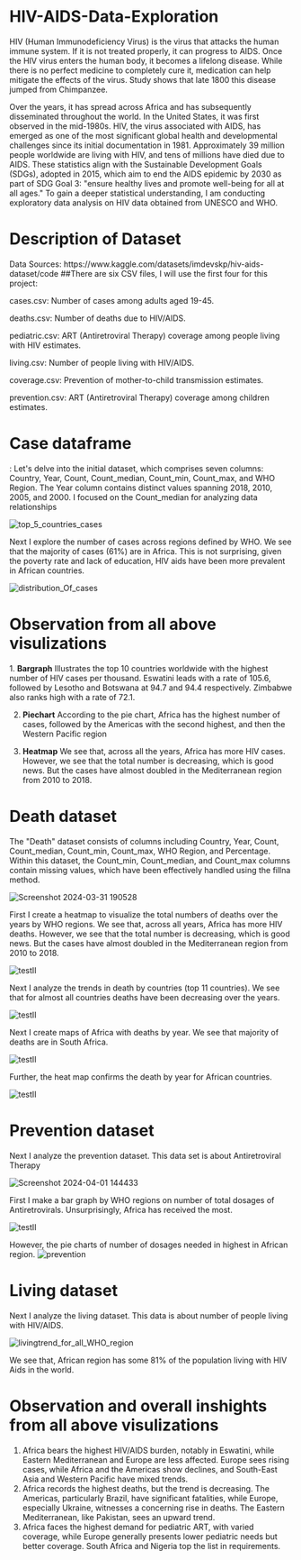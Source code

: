 # HIV-AIDS-Data-Exploration
HIV (Human Immunodeficiency Virus) is the virus that attacks the human immune system. If it is not treated properly, it can progress to AIDS. Once the HIV virus enters the human body, it becomes a lifelong disease. While there is no perfect medicine to completely cure it, medication can help mitigate the effects of the virus. Study shows that late 1800 this disease jumped from Chimpanzee. 

Over the years, it has spread across Africa and has subsequently disseminated throughout the world. In the United States, it was first observed in the mid-1980s. HIV, the virus associated with AIDS, has emerged as one of the most significant global health and developmental challenges since its initial documentation in 1981. Approximately 39 million people worldwide are living with HIV, and tens of millions have died due to AIDS. These statistics align with the Sustainable Development Goals (SDGs), adopted in 2015, which aim to end the AIDS epidemic by 2030 as part of SDG Goal 3: "ensure healthy lives and promote well-being for all at all ages."
To gain a deeper statistical understanding, I am conducting exploratory data analysis on HIV data obtained from UNESCO and WHO.

<h1>Description of Dataset</h1>
Data Sources:  https://www.kaggle.com/datasets/imdevskp/hiv-aids-dataset/code
##There are six CSV files, I will use the first four for this project:

cases.csv: Number of cases among adults aged 19-45.

deaths.csv: Number of deaths due to HIV/AIDS.

pediatric.csv: ART (Antiretroviral Therapy) coverage among people living with HIV estimates.

living.csv:  Number of people living with HIV/AIDS.

coverage.csv: Prevention of mother-to-child transmission estimates.

prevention.csv: ART (Antiretroviral Therapy) coverage among children estimates. 

<h1>Case dataframe</h1>: Let's delve into the initial dataset, which comprises seven columns: Country, Year, Count, Count_median, Count_min, Count_max, and WHO Region. The Year column contains distinct values spanning 2018, 2010, 2005, and 2000. I focused on the Count_median for analyzing data relationships

![top_5_countries_cases](https://github.com/githubPratima/HIV-AIDS-Data-Exploration/assets/98135375/30a50b7b-8a7b-4fca-b3af-3ab47357fc01) 

Next I explore the number of cases across regions defined by WHO. We see that the majority of cases (61%) are in Africa.  This is not surprising, given the poverty rate and lack of education, HIV aids have been more prevalent in African countries. 

![distribution_Of_cases](https://github.com/githubPratima/HIV-AIDS-Data-Exploration/assets/98135375/ffae4836-6361-46b5-8b03-d001ecedd7e4)




<h1>Observation from all above visulizations</h1>
1. <strong>Bargraph</strong>  Illustrates the top 10 countries worldwide with the highest number of HIV cases per thousand. Eswatini leads with a rate of 105.6, followed by Lesotho 
                             and Botswana at 94.7 and 94.4 respectively. Zimbabwe also ranks high with a rate of 72.1.

2. <strong>Piechart</strong> According to the pie chart, Africa has the highest number of cases, followed by the Americas with the second highest, and then the Western Pacific region
     
   
3.  <strong>Heatmap</strong> We see that, across all the years, Africa has more HIV cases. However, we see that the total number is decreasing, which is good news. But the cases have almost doubled in the Mediterranean region from 2010 to 2018.
    
<h1>Death dataset</h1> The "Death" dataset consists of columns including Country, Year, Count, Count_median, Count_min, Count_max, WHO Region, and Percentage. Within this dataset, the Count_min, Count_median, and Count_max columns contain missing values, which have been effectively handled using the fillna method.                      

![Screenshot 2024-03-31 190528](https://github.com/githubPratima/HIV-AIDS-Data-Exploration/assets/98135375/ca38019c-987c-44a8-bf95-b354674e46e9)

First I create a heatmap to visualize the total numbers of deaths over the years by WHO regions. We see that, across all years, Africa has more HIV deaths. However, we see that the total number is decreasing, which is good news. But the cases have almost doubled in the Mediterranean region from 2010 to 2018. 

![testII](https://github.com/githubPratima/HIV-AIDS-Data-Exploration/assets/98135375/5bb43ea1-7c25-4d2e-be88-af466fce34e7) 

Next I analyze the trends in death by countries (top 11 countries). We see that for almost all countries deaths have been decreasing over the years.  

![testII](https://github.com/githubPratima/HIV-AIDS-Data-Exploration/assets/98135375/a2dcc1d0-0a3b-4005-81f2-cd6b90abd2a6)

Next I create maps of Africa with deaths by year. We see that majority of deaths are in South Africa. 

![testII](https://github.com/githubPratima/HIV-AIDS-Data-Exploration/assets/98135375/62a3c074-bf8e-4c01-a8bc-8a69fcac21b6)

Further, the heat map confirms the death by year for African countries. 

![testII](https://github.com/githubPratima/HIV-AIDS-Data-Exploration/assets/98135375/13c0b29b-b4c2-45d4-96d1-0e74c31e7420)
 

 <h1>Prevention dataset</h1> Next I analyze the prevention dataset. This data set is about Antiretroviral Therapy
 
 ![Screenshot 2024-04-01 144433](https://github.com/githubPratima/HIV-AIDS-Data-Exploration/assets/98135375/dd4db0d2-3cb3-4bc2-81eb-1ba8238f6148)

 First I make a bar graph by WHO regions on number of total dosages of  Antiretrovirals. Unsurprisingly, Africa has received the most. 
 
 ![testII](https://github.com/githubPratima/HIV-AIDS-Data-Exploration/assets/98135375/f9112a2a-84a9-41bd-9ec0-e87b7c1c3ab8)

However, the pie charts of number of dosages needed in highest in African region. 
 ![prevention](https://github.com/githubPratima/HIV-AIDS-Data-Exploration/assets/98135375/861befc4-511b-4394-9bce-6b62d6f2905e)


 <h1>Living dataset</h1> Next I analyze the living dataset. This data is about number of people living with HIV/AIDS.

 ![livingtrend_for_all_WHO_region](https://github.com/githubPratima/HIV-AIDS-Data-Exploration/assets/98135375/bec5ccf7-c8eb-4d0e-ab0a-6b374abdf100)

 We see that, African region has some 81% of the population living with HIV Aids in the world. 

 <h1>Observation and overall inshights from all above visulizations</h1>

1.  Africa bears the highest HIV/AIDS burden, notably in Eswatini, while Eastern Mediterranean and Europe are less affected. Europe sees rising cases, while Africa and the Americas show declines, and South-East Asia and Western Pacific have mixed trends.
2.  Africa records the highest deaths, but the trend is decreasing. The Americas, particularly Brazil, have significant fatalities, while Europe, especially Ukraine, witnesses a concerning rise in deaths. The Eastern Mediterranean, like Pakistan, sees an upward trend.
3.    Africa faces the highest demand for pediatric ART, with varied coverage, while Europe generally presents lower pediatric needs but better coverage. South Africa and Nigeria top the list in requirements. 



